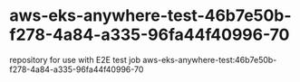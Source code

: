 # aws-eks-anywhere-test-46b7e50b-f278-4a84-a335-96fa44f40996-70
repository for use with E2E test job aws-eks-anywhere-test:46b7e50b-f278-4a84-a335-96fa44f40996-70
